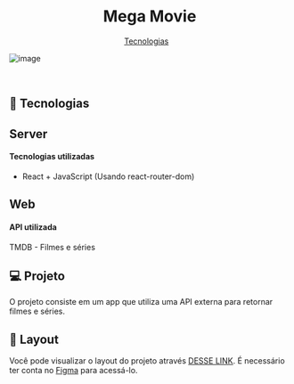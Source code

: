 <h1 align="center"> Mega Movie </h1>

<!-- <p align="center">
 <br/>
</p> -->

<p align="center">
  <a href="#-tecnologias">Tecnologias</a>&nbsp;&nbsp;&nbsp;
</p>

![image](https://user-images.githubusercontent.com/93550467/218572758-0dc14fba-3846-4352-a0d1-2a97a86886b9.png)
  
<br>


## 🚀 Tecnologias
## Server

#### Tecnologias utilizadas
- React + JavaScript
(Usando react-router-dom)

## Web

#### API utilizada
TMDB - Filmes e séries

## 💻 Projeto

O projeto consiste em um app que utiliza uma API externa para retornar filmes e séries. 

## 🔖 Layout

Você pode visualizar o layout do projeto através [DESSE LINK](https://www.figma.com/community/file/1195327109778210238). É necessário ter conta no [Figma](https://figma.com) para acessá-lo.

